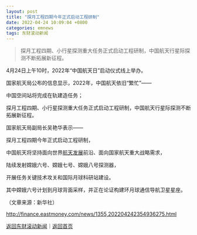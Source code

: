 ```yaml
---
layout: post
title: "探月工程四期今年正式启动工程研制"
date: 2022-04-24 10:09:04 +0800
categories: emnews
tags: 东财滚动新闻
---
```

> 探月工程四期、小行星探测重大任务正式启动工程研制，中国航天行星际探测不断拓展新征程。

<p>4月24日上午10时，2022年“中国航天日”启动仪式线上举办。</p>
 <p>国家航天局公布的信息显示，2022年，中国航天依旧“繁忙”——</p>
 <p>中国空间站将完成在轨建造任务；</p>
 <p>探月工程四期、小行星探测重大任务正式启动工程研制，中国航天行星际探测不断拓展新征程。</p>
 <p>国家航天局副局长吴艳华表示——</p>
 <p>探月工程四期今年正式启动工程研制，</p>
 <p>中国航天将坚持面向世界<span id="stock_0.000547"><a href="http://quote.eastmoney.com/unify/r/0.000547" class="keytip" data-code="0,000547">航天发展</a></span><span id="quote_0.000547"></span>前沿、面向国家航天重大战略需求，</p>
 <p>陆续发射嫦娥六号、嫦娥七号、嫦娥八号探测器，</p>
 <p>开展任务关键技术攻关和国际月球科研站建设。</p>
 <p>其中嫦娥六号计划到月球背面采样，并正在论证构建环月球通信导航卫星星座。</p><p class="em_media">（文章来源：新华社）</p>

<http://finance.eastmoney.com/news/1355,202204242354936275.html>

[返回东财滚动新闻](//finews.withounder.com/emnews/)｜[返回首页](//finews.withounder.com/)